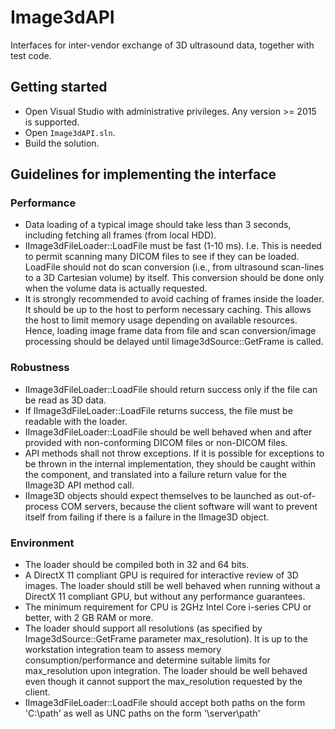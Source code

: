 # Image3dAPI
Interfaces for inter-vendor exchange of 3D ultrasound data, together with test code.


## Getting started
* Open Visual Studio with administrative privileges. Any version >= 2015 is supported.
* Open `Image3dAPI.sln`.
* Build the solution.

## Guidelines for implementing the interface

### Performance

* Data loading of a typical image should take less than 3 seconds, including fetching all frames (from local HDD).
* IImage3dFileLoader::LoadFile must be fast (1-10 ms). I.e. This is needed to permit scanning many DICOM files to see if they can be loaded. LoadFile should not do scan conversion (i.e., from ultrasound scan-lines to a 3D Cartesian volume) by itself. This conversion should be done only when the volume data is actually requested.
* It is strongly recommended to avoid caching of frames inside the loader. It should be up to the host to perform necessary caching. This allows the host to limit memory usage depending on available resources. Hence, loading image frame data from file and scan conversion/image processing should be delayed until Iimage3dSource::GetFrame is called.

### Robustness

* IImage3dFileLoader::LoadFile should return success only if the file can be read as 3D data.
* If IImage3dFileLoader::LoadFile returns success, the file must be readable with the loader. 
* IImage3dFileLoader::LoadFile should be well behaved when and after provided with non-conforming DICOM files or non-DICOM files. 
* API methods shall not throw exceptions. If it is possible for exceptions to be thrown in the internal implementation, they should be caught within the component, and translated into a failure return value for the IImage3D API method call.
* IImage3D objects should expect themselves to be launched as out-of-process COM servers, because the client software will want to prevent itself from failing if there is a failure in the IImage3D object.

### Environment

* The loader should be compiled both in 32 and 64 bits.
* A DirectX 11 compliant GPU is required for interactive review of 3D images. The loader should still be well behaved when running without a DirectX 11 compliant GPU, but without any performance guarantees. 
* The minimum requirement for CPU is 2GHz Intel Core i-series CPU or better, with 2 GB RAM or more. 
* The loader should support all resolutions (as specified by Image3dSource::GetFrame parameter max_resolution). It is up to the workstation integration team to assess memory consumption/performance and determine suitable limits for max_resolution upon integration. The loader should be well behaved even though it cannot support the max_resolution requested by the client.
* IImage3dFileLoader::LoadFile should accept both paths on the form 'C:\path' as well as UNC paths on the form '\\server\path'